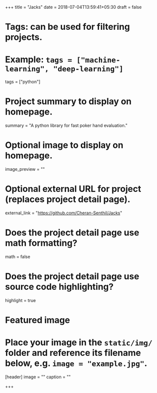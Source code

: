 +++
title = "Jacks"
date = 2018-07-04T13:59:41+05:30
draft = false

# Tags: can be used for filtering projects.
# Example: `tags = ["machine-learning", "deep-learning"]`
tags = ["python"]

# Project summary to display on homepage.
summary = "A python library for fast poker hand evaluation."

# Optional image to display on homepage.
image_preview = ""

# Optional external URL for project (replaces project detail page).
external_link = "https://github.com/Cheran-Senthil/Jacks"

# Does the project detail page use math formatting?
math = false

# Does the project detail page use source code highlighting?
highlight = true

# Featured image
# Place your image in the `static/img/` folder and reference its filename below, e.g. `image = "example.jpg"`.
[header]
image = ""
caption = ""

+++
